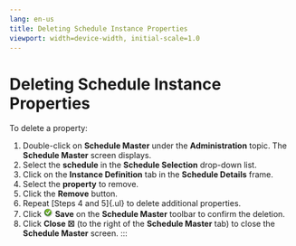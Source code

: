 ```yaml
---
lang: en-us
title: Deleting Schedule Instance Properties
viewport: width=device-width, initial-scale=1.0
---
```


#  Deleting Schedule Instance Properties

To delete a property:

1.  Double-click on **Schedule Master** under the **Administration**
    topic. The **Schedule Master** screen displays.
2.  Select the **schedule** in the **Schedule Selection** drop-down
    list.
3.  Click on the **Instance Definition** tab in the **Schedule Details**
    frame.
4.  Select the **property** to remove.
5.  Click the **Remove** button.
6.  Repeat [Steps 4 and 5]{.ul} to delete additional properties.
7.  Click ![Green circle with white checkmark     inside](../../../Resources/Images/EM/EMsave.png "Save icon")
    **Save** on the **Schedule Master** toolbar to confirm the deletion.
8.  Click **Close ☒** (to the right of the **Schedule Master** tab) to
    close the **Schedule Master** screen.
:::

 

